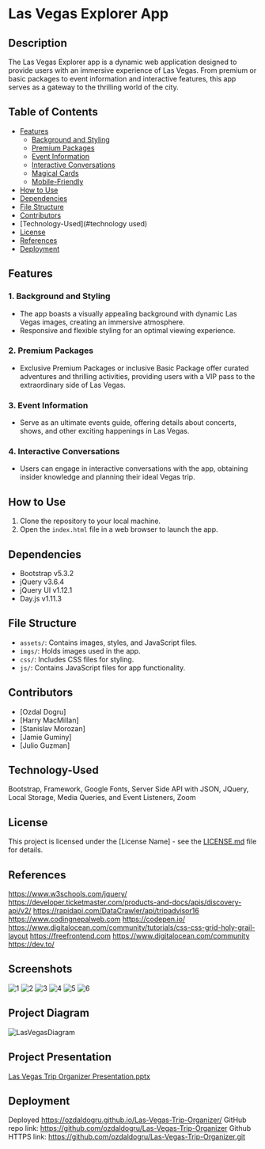 # Las Vegas Explorer App

## Description
The Las Vegas Explorer app is a dynamic web application designed to provide users with an immersive experience of Las Vegas. From premium or basic packages to event information and interactive features, this app serves as a gateway to the thrilling world of the city.

## Table of Contents
- [Features](#features)
  - [Background and Styling](#1-background-and-styling)
  - [Premium Packages](#2-premium-packages)
  - [Event Information](#3-event-information)
  - [Interactive Conversations](#4-interactive-conversations)
  - [Magical Cards](#5-magical-cards)
  - [Mobile-Friendly](#6-mobile-friendly)
- [How to Use](#how-to-use)
- [Dependencies](#dependencies)
- [File Structure](#file-structure)
- [Contributors](#contributors)
- [Technology-Used](#technology used)
- [License](#license)
- [References](#references)
- [Deployment](#deployment)
## Features

### 1. Background and Styling
- The app boasts a visually appealing background with dynamic Las Vegas images, creating an immersive atmosphere.
- Responsive and flexible styling for an optimal viewing experience.

### 2. Premium Packages
- Exclusive Premium Packages or inclusive Basic Package offer curated adventures and thrilling activities, providing users with a VIP pass to 
the extraordinary side of Las Vegas.
### 3. Event Information
- Serve as an ultimate events guide, offering details about concerts, shows, and other exciting happenings in Las Vegas.

### 4. Interactive Conversations
- Users can engage in interactive conversations with the app, obtaining insider knowledge and planning their ideal Vegas trip.

## How to Use
1. Clone the repository to your local machine.
2. Open the `index.html` file in a web browser to launch the app.

## Dependencies
- Bootstrap v5.3.2
- jQuery v3.6.4
- jQuery UI v1.12.1
- Day.js v1.11.3

## File Structure
- `assets/`: Contains images, styles, and JavaScript files.
- `imgs/`: Holds images used in the app.
- `css/`: Includes CSS files for styling.
- `js/`: Contains JavaScript files for app functionality.


## Contributors
- [Ozdal Dogru]
- [Harry MacMillan]
- [Stanislav Morozan]
- [Jamie Guminy]
- [Julio Guzman]

## Technology-Used
Bootstrap, Framework, Google Fonts, Server Side API with JSON, JQuery, Local Storage, Media Queries, and Event Listeners, Zoom


## License
This project is licensed under the [License Name] - see the [LICENSE.md](LICENSE.md) file for details.

## References
https://www.w3schools.com/jquery/
https://developer.ticketmaster.com/products-and-docs/apis/discovery-api/v2/
https://rapidapi.com/DataCrawler/api/tripadvisor16
https://www.codingnepalweb.com
https://codepen.io/
https://www.digitalocean.com/community/tutorials/css-css-grid-holy-grail-layout
https://freefrontend.com
https://www.digitalocean.com/community
https://dev.to/


## Screenshots

![1](https://github.com/ozdaldogru/Las-Vegas-Trip-Organizer/assets/144311394/739983c7-20d2-4539-89e9-ff8479cb222a)
![2](https://github.com/ozdaldogru/Las-Vegas-Trip-Organizer/assets/144311394/f7f578f2-17ab-45dd-bdfd-62d0755622d9)
![3](https://github.com/ozdaldogru/Las-Vegas-Trip-Organizer/assets/144311394/0d07bd1c-c30b-4754-979a-a0dc46fd9d21)
![4](https://github.com/ozdaldogru/Las-Vegas-Trip-Organizer/assets/144311394/a0b5ddcb-d32e-4533-a1e5-188995d62155)
![5](https://github.com/ozdaldogru/Las-Vegas-Trip-Organizer/assets/144311394/20dd1021-416c-4c9c-930e-d908be213657)
![6](https://github.com/ozdaldogru/Las-Vegas-Trip-Organizer/assets/144311394/b820291e-2eb5-4178-b77b-43261a02d69f)

## Project Diagram
![LasVegasDiagram](https://github.com/ozdaldogru/Las-Vegas-Trip-Organizer/assets/144311394/155f7b06-3944-4b60-8300-953c56caddf3)

## Project Presentation
[Las Vegas Trip Organizer Presentation.pptx](https://github.com/ozdaldogru/Las-Vegas-Trip-Organizer/files/13386868/Las.Vegas.Trip.Organizer.Presentation.pptx)

## Deployment
Deployed
    https://ozdaldogru.github.io/Las-Vegas-Trip-Organizer/
GitHub repo link:
    https://github.com/ozdaldogru/Las-Vegas-Trip-Organizer
Github HTTPS link:
    https://github.com/ozdaldogru/Las-Vegas-Trip-Organizer.git